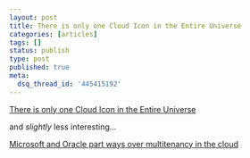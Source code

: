 ```yaml
---
layout: post
title: There is only one Cloud Icon in the Entire Universe
categories: [articles]
tags: []
status: publish
type: post
published: true
meta:
  dsq_thread_id: '445415192'
---
```

[There is only one Cloud Icon in the Entire Universe](http://feedproxy.google.com/~r/ScottHanselman/~3/yMemfGXGVuc/ThereIsOnlyOneCloudIconInTheEntireUniverse.aspx)  

and _slightly_ less interesting...  

[Microsoft and Oracle part ways over multitenancy in the cloud](http://www.activewin.com/awin/comments.asp?HeadlineIndex=51685)
